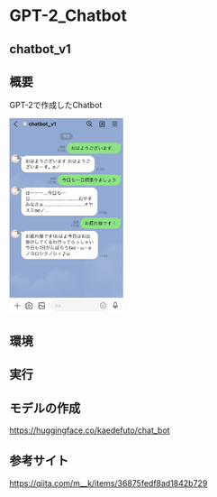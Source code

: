# GPT-2_Chatbot

## chatbot_v1

## 概要<br>
GPT-2で作成したChatbot

<img src="https://github.com/kaedefuto/GPT-2_Chatbot/blob/main/images/IMG_5630.jpg" alt="sample" width="40%" height="40%">

## 環境

## 実行

## モデルの作成

https://huggingface.co/kaedefuto/chat_bot

## 参考サイト

https://qiita.com/m__k/items/36875fedf8ad1842b729

